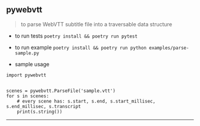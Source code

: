 
## pywebvtt

> to parse WebVTT subtitle file into a traversable data structure

* to run tests `poetry install && poetry run pytest`

* to run example `poetry install && poetry run python examples/parse-sample.py`

* sample usage

```
import pywebvtt


scenes = pywebvtt.ParseFile('sample.vtt')
for s in scenes:
    # every scene has: s.start, s.end, s.start_millisec, s.end_millisec, s.transcript
    print(s.string())
```

---
